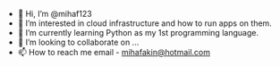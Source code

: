 - 👋 Hi, I’m @mihaf123
- 👀 I’m interested in cloud infrastructure and how to run apps on them.
- 🌱 I’m currently learning Python as my 1st programming language. 
- 💞️ I’m looking to collaborate on ...
- 📫 How to reach me email - mihafakin@hotmail.com 

<!---
mihaf123/mihaf123 is a ✨ special ✨ repository because its `README.md` (this file) appears on your GitHub profile.
You can click the Preview link to take a look at your changes.
--->
